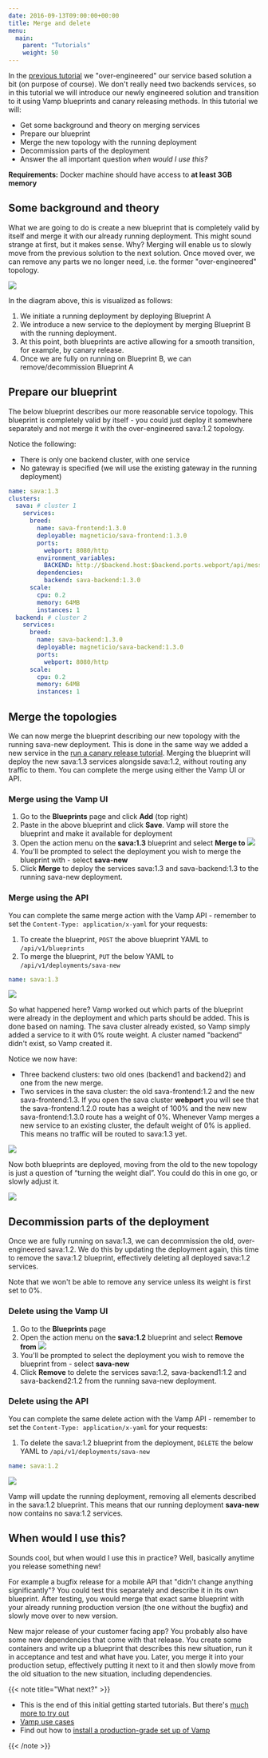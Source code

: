 ```yaml
---
date: 2016-09-13T09:00:00+00:00
title: Merge and delete
menu:
  main:
    parent: "Tutorials"
    weight: 50
---
```


In the [previous tutorial](/documentation/tutorials/split-a-monolith/) we "over-engineered" our service based solution a bit (on purpose of course). We don't really need two backends services, so in this tutorial we will introduce our newly engineered solution and transition to it using Vamp blueprints and canary releasing methods. In this tutorial we will:

* Get some background and theory on merging services
* Prepare our blueprint
* Merge the new topology with the running deployment
* Decommission parts of the deployment
* Answer the all important question _when would I use this?_

**Requirements:** Docker machine should have access to **at least 3GB memory**

## Some background and theory

What we are going to do is create a new blueprint that is completely valid by itself and merge it
with our already running deployment. This might sound strange at first, but it makes sense. Why? Merging will enable us to slowly move from the previous solution to the next solution. Once moved over, we can
remove any parts we no longer need, i.e. the former "over-engineered" topology.

![](/images/screens/v094/services_atob.png)

In the diagram above, this is visualized as follows:

1. We initiate a running deployment by deploying Blueprint A
2. We introduce a new service to the deployment by merging Blueprint B with the running deployment.
3. At this point, both blueprints are active allowing for a smooth transition, for example, by canary release.
4. Once we are fully on running on Blueprint B, we can remove/decommission Blueprint A

## Prepare our blueprint

The below blueprint describes our more reasonable service topology. This blueprint is completely valid by itself - you could just deploy it somewhere separately and not merge it with the over-engineered sava:1.2 topology.

Notice the following:

* There is only one backend cluster, with one service
* No gateway is specified (we will use the existing gateway in the running deployment)

```yaml
name: sava:1.3
clusters:
  sava: # cluster 1
    services:
      breed:
        name: sava-frontend:1.3.0
        deployable: magneticio/sava-frontend:1.3.0
        ports:
          webport: 8080/http
        environment_variables:
          BACKEND: http://$backend.host:$backend.ports.webport/api/message
        dependencies:
          backend: sava-backend:1.3.0
      scale:
        cpu: 0.2
        memory: 64MB
        instances: 1
  backend: # cluster 2
    services:
      breed:
        name: sava-backend:1.3.0
        deployable: magneticio/sava-backend:1.3.0
        ports:
          webport: 8080/http
      scale:
        cpu: 0.2
        memory: 64MB
        instances: 1
```

## Merge the topologies

We can now merge the blueprint describing our new topology with the running sava-new deployment. This is done in the same way we added a new service in the [run a canary release tutorial](/documentation/tutorials/run-a-canary-release/).  Merging the blueprint will deploy the new sava:1.3 services alongside sava:1.2, without routing any traffic to them.
You can complete the merge using either the Vamp UI or API.

### Merge using the Vamp UI

1. Go to the **Blueprints** page and click **Add** (top right)
2. Paste in the above blueprint and click **Save**. Vamp will store the blueprint and make it available for deployment
3. Open the action menu on the **sava:1.3** blueprint and select **Merge to**
  ![](/images/screens/v094/tut4_merge.png)
4. You'll be prompted to select the deployment you wish to merge the blueprint with - select **sava-new**
5. Click **Merge** to deploy the services sava:1.3 and sava-backend:1.3 to the running sava-new deployment.

### Merge using the API

You can complete the same merge action with the Vamp API - remember to set the `Content-Type: application/x-yaml` for your requests:

1. To create the blueprint, `POST` the above blueprint YAML to `/api/v1/blueprints`
2. To merge the blueprint, `PUT` the below YAML to `/api/v1/deployments/sava-new`

  ```yaml
  name: sava:1.3
  ```

![](/images/screens/v094/tut4_merged_deployment.png)

So what happened here? Vamp worked out which parts of the blueprint were already in the deployment and which parts should be added. This is done based on naming. The sava cluster already existed, so Vamp simply added a service to it with 0% route weight. A cluster named "backend" didn't exist, so Vamp created it.

Notice we now have:

* Three backend clusters: two old ones (backend1 and backend2) and one from the new merge.
* Two services in the sava cluster: the old sava-frontend:1.2 and the new sava-frontend:1.3.
  If you open the sava cluster **webport** you will see that the sava-frontend:1.2.0 route has a weight of 100% and the new new sava-frontend:1.3.0 route has a weight of 0%. Whenever Vamp merges a new service to an existing cluster, the default weight of 0% is applied. This means no traffic will be routed to sava:1.3 yet.

![](/images/screens/v094/tut4_route_weights.png)



Now both blueprints are deployed, moving from the old to the new topology is just a question of “turning the weight dial”. You could do this in one go, or slowly adjust it.

![](/images/screens/v094/tut4_sava_weight.png)

## Decommission parts of the deployment

Once we are fully running on sava:1.3, we can decommission the old, over-engineered sava:1.2.  We do this by updating the deployment again, this time to remove the sava:1.2 blueprint, effectively deleting all deployed sava:1.2 services.

Note that we won't be able to remove any service unless its weight is first set to 0%.

### Delete using the Vamp UI

1. Go to the **Blueprints** page
2. Open the action menu on the **sava:1.2** blueprint and select **Remove from**
  ![](/images/screens/v094/tut4_delete.png)
3. You'll be prompted to select the deployment you wish to remove the blueprint from - select **sava-new**
4. Click **Remove** to delete the services sava:1.2, sava-backend1:1.2 and sava-backend2:1.2 from the running sava-new deployment.

### Delete using the API

You can complete the same delete action with the Vamp API - remember to set the `Content-Type: application/x-yaml` for your requests:

1. To delete the sava:1.2 blueprint from the deployment, `DELETE` the below YAML to `/api/v1/deployments/sava-new`

  ```yaml
  name: sava:1.2
  ```

![](/images/screens/v094/tut4_after_delete.png)

Vamp will update the running deployment, removing all elements described in the sava:1.2 blueprint. This means that our running deployment **sava-new** now contains no sava:1.2 services.

## When would I use this?

Sounds cool, but when would I use this in practice? Well, basically anytime you release something new!

For example a bugfix release for a mobile API that "didn't change anything significantly"? You could test this separately and describe it in its own blueprint. After testing, you would merge that exact same blueprint with your already running production version (the one without the bugfix) and slowly move over to new version.

New major release of your customer facing app? You probably also have some new dependencies that come with that release. You create some containers and write up a blueprint that describes this new situation, run it in acceptance and test and what have you. Later, you merge it into your production setup, effectively putting it next to it and then slowly move from the old situation to the new situation, including dependencies.

{{< note title="What next?" >}}

* This is the end of this initial getting started tutorials. But there's [much more to try out](/documentation/tutorials/overview/)
* [Vamp use cases](/product/use-cases/use-cases/)
* Find out how to [install a production-grade set up of Vamp](/documentation/installation/overview/)

{{< /note >}}




